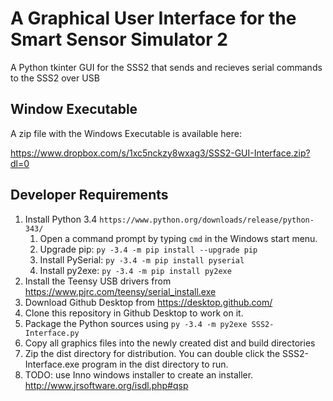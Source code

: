 # A Graphical User Interface for the Smart Sensor Simulator 2
A Python tkinter GUI for the SSS2 that sends and recieves serial commands to the SSS2 over USB

## Window Executable
A zip file with the Windows Executable is available here:

https://www.dropbox.com/s/1xc5nckzy8wxag3/SSS2-GUI-Interface.zip?dl=0


## Developer Requirements
1. Install Python 3.4 ```https://www.python.org/downloads/release/python-343/```
   1. Open a command prompt by typing `cmd` in the Windows start menu.
   2. Upgrade pip: ```py -3.4 -m pip install --upgrade pip```
   3. Install PySerial: ```py -3.4 -m pip install pyserial```
   4. Install py2exe: ```py -3.4 -m pip install py2exe```
2. Install the Teensy USB drivers from https://www.pjrc.com/teensy/serial_install.exe
3. Download Github Desktop from https://desktop.github.com/
4. Clone this repository in Github Desktop to work on it.
5. Package the Python sources using ```py -3.4 -m py2exe SSS2-Interface.py```
6. Copy all graphics files into the newly created dist and build directories
7. Zip the dist directory for distribution. You can double click the SSS2-Interface.exe program in the dist directory to run.
8. TODO: use Inno windows installer to create an installer. http://www.jrsoftware.org/isdl.php#qsp
